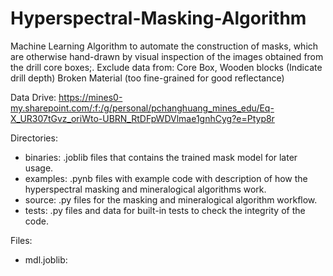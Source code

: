 # Hyperspectral-Masking-Algorithm
Machine Learning Algorithm to automate the construction of masks, which are otherwise hand-drawn by visual inspection of the images obtained from the drill core boxes;. Exclude data from: Core Box, Wooden blocks (Indicate drill depth) Broken Material (too fine-grained for good reflectance)


Data Drive: https://mines0-my.sharepoint.com/:f:/g/personal/pchanghuang_mines_edu/Eq-X_UR307tGvz_oriWto-UBRN_RtDFpWDVlmae1gnhCyg?e=Ptyp8r

Directories:
* binaries: .joblib files that contains the trained mask model for later usage.
* examples: .pynb files with example code with description of how the hyperspectral masking and mineralogical algorithms work. 
* source: .py files for the masking and mineralogical algorithm workflow.
* tests: .py files and data for built-in tests to check the integrity of the code.

Files:
* mdl.joblib: 
